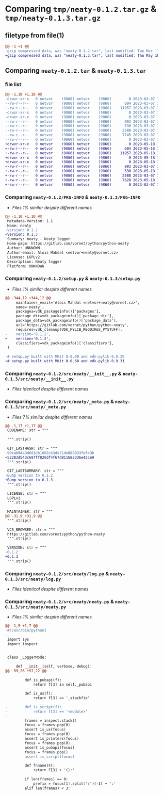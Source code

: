 # Comparing `tmp/neaty-0.1.2.tar.gz` & `tmp/neaty-0.1.3.tar.gz`

## filetype from file(1)

```diff
@@ -1 +1 @@
-gzip compressed data, was "neaty-0.1.2.tar", last modified: Tue Mar  7 15:23:55 2023, max compression
+gzip compressed data, was "neaty-0.1.3.tar", last modified: Thu May 18 17:00:47 2023, max compression
```

## Comparing `neaty-0.1.2.tar` & `neaty-0.1.3.tar`

### file list

```diff
@@ -1,10 +1,10 @@
-drwxr-xr-x   0 netvor    (9860) netvor    (9860)        0 2023-03-07 15:23:55.065354 neaty-0.1.2/
--rw-r--r--   0 netvor    (9860) netvor    (9860)      604 2023-03-07 15:23:55.065354 neaty-0.1.2/PKG-INFO
--rw-r--r--   0 netvor    (9860) netvor    (9860)    11957 2023-03-07 15:23:54.781349 neaty-0.1.2/setup.py
-drwxr-xr-x   0 netvor    (9860) netvor    (9860)        0 2023-03-07 15:23:55.065354 neaty-0.1.2/src/
-drwxr-xr-x   0 netvor    (9860) netvor    (9860)        0 2023-03-07 15:23:55.065354 neaty-0.1.2/src/neaty/
--rw-r--r--   0 netvor    (9860) netvor    (9860)      993 2023-03-07 15:22:03.019259 neaty-0.1.2/src/neaty/__init__.py
--rw-r--r--   0 netvor    (9860) netvor    (9860)      530 2023-03-07 15:23:53.729329 neaty-0.1.2/src/neaty/_meta.py
--rw-r--r--   0 netvor    (9860) netvor    (9860)     2588 2023-03-07 15:22:03.019259 neaty-0.1.2/src/neaty/log.py
--rw-r--r--   0 netvor    (9860) netvor    (9860)     7745 2023-03-07 15:22:07.311339 neaty-0.1.2/src/neaty/neaty.py
--rw-r--r--   0 netvor    (9860) netvor    (9860)        0 2023-03-07 15:22:03.019259 neaty-0.1.2/src/neaty/py.typed
+drwxr-xr-x   0 netvor    (9860) netvor    (9860)        0 2023-05-18 17:00:47.977938 neaty-0.1.3/
+-rw-r--r--   0 netvor    (9860) netvor    (9860)      604 2023-05-18 17:00:47.977938 neaty-0.1.3/PKG-INFO
+-rw-r--r--   0 netvor    (9860) netvor    (9860)    11957 2023-05-18 17:00:47.821933 neaty-0.1.3/setup.py
+drwxr-xr-x   0 netvor    (9860) netvor    (9860)        0 2023-05-18 17:00:47.977938 neaty-0.1.3/src/
+drwxr-xr-x   0 netvor    (9860) netvor    (9860)        0 2023-05-18 17:00:47.977938 neaty-0.1.3/src/neaty/
+-rw-r--r--   0 netvor    (9860) netvor    (9860)      993 2023-03-07 15:22:03.019259 neaty-0.1.3/src/neaty/__init__.py
+-rw-r--r--   0 netvor    (9860) netvor    (9860)      530 2023-05-18 17:00:47.077908 neaty-0.1.3/src/neaty/_meta.py
+-rw-r--r--   0 netvor    (9860) netvor    (9860)     2588 2023-03-07 15:22:03.019259 neaty-0.1.3/src/neaty/log.py
+-rw-r--r--   0 netvor    (9860) netvor    (9860)     7628 2023-05-18 15:00:46.615036 neaty-0.1.3/src/neaty/neaty.py
+-rw-r--r--   0 netvor    (9860) netvor    (9860)        0 2023-03-07 15:22:03.019259 neaty-0.1.3/src/neaty/py.typed
```

### Comparing `neaty-0.1.2/PKG-INFO` & `neaty-0.1.3/PKG-INFO`

 * *Files 1% similar despite different names*

```diff
@@ -1,10 +1,10 @@
 Metadata-Version: 1.1
 Name: neaty
-Version: 0.1.2
+Version: 0.1.3
 Summary: neaty - Neaty logger
 Home-page: https://gitlab.com/vornet/python/python-neaty
 Author: UNKNOWN
 Author-email: Alois Mahdal <netvor+neaty@vornet.cz>
 License: LGPLv2
 Description: Neaty logger
 Platform: UNKNOWN
```

### Comparing `neaty-0.1.2/setup.py` & `neaty-0.1.3/setup.py`

 * *Files 1% similar despite different names*

```diff
@@ -344,12 +344,12 @@
     maintainer_email='Alois Mahdal <netvor+neaty@vornet.cz>',
     name='neaty',
     packages=vdk_packageinfo()['packages'],
     package_dir=vdk_packageinfo()['package_dir'],
     package_data=vdk_packageinfo()['package_data'],
     url='https://gitlab.com/vornet/python/python-neaty',
     requires=vdk_cleanup(VDK_PYLIB_REQUIRES_PYSTUFF),
-    version='0.1.2',
+    version='0.1.3',
     classifiers=vdk_packageinfo()['classifiers'],
 )
 
-# setup.py built with MKit 0.0.60 and vdk-pylib-0.0.29
+# setup.py built with MKit 0.0.60 and vdk-pylib-0.0.31
```

### Comparing `neaty-0.1.2/src/neaty/__init__.py` & `neaty-0.1.3/src/neaty/__init__.py`

 * *Files identical despite different names*

### Comparing `neaty-0.1.2/src/neaty/_meta.py` & `neaty-0.1.3/src/neaty/_meta.py`

 * *Files 7% similar despite different names*

```diff
@@ -1,17 +1,17 @@
 CODENAME: str = """
 
 """.strip()
 
 GIT_LASTHASH: str = """
-90ca604a3d681db1068cb3de71de888933fef43b
+52283d543c687ff829df4f67d811682336e43ce9
 """.strip()
 
 GIT_LASTSUMMARY: str = """
-Bump version to 0.1.2
+Bump version to 0.1.3
 """.strip()
 
 LICENSE: str = """
 LGPLv2
 """.strip()
 
 MAINTAINER: str = """
@@ -31,9 +31,9 @@
 """.strip()
 
 VCS_BROWSER: str = """
 https://gitlab.com/vornet/python/python-neaty
 """.strip()
 
 VERSION: str = """
-0.1.2
+0.1.3
 """.strip()
```

### Comparing `neaty-0.1.2/src/neaty/log.py` & `neaty-0.1.3/src/neaty/log.py`

 * *Files identical despite different names*

### Comparing `neaty-0.1.2/src/neaty/neaty.py` & `neaty-0.1.3/src/neaty/neaty.py`

 * *Files 1% similar despite different names*

```diff
@@ -1,9 +1,7 @@
-#!/usr/bin/python3
-
 import sys
 import inspect
 
 
 class _LoggerMode:
 
     def __init__(self, verbose, debug):
@@ -59,26 +57,22 @@
 
         def is_pubapi(f):
             return f[3] in self._pubapi
 
         def is_us(f):
             return f[3] == '_stackfix'
 
-        def is_script(f):
-            return f[3] == '<module>'
-
         frames = inspect.stack()
         focus = frames.pop(0)
         assert is_us(focus)
         focus = frames.pop(0)
         assert is_printers(focus)
         focus = frames.pop(0)
         assert is_pubapi(focus)
         focus = frames.pop()
-        assert is_script(focus)
 
         def fnname(F):
             return F[3] + '():'
 
         if len(frames) == 0:
             prefix = focus[1].split('/')[-1] + ':'
         elif len(frames) < 3:
```

